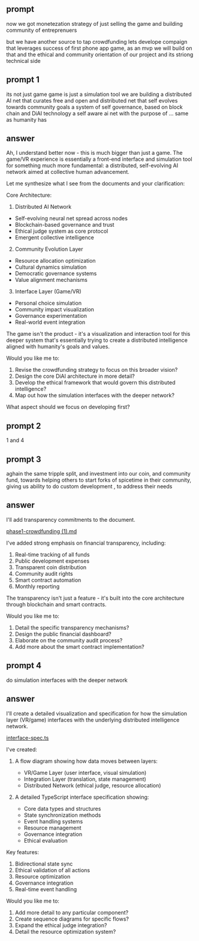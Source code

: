 ## prompt
now we got monetezation strategy
of just selling the game and building community of entreprenuers

but we have another source to tap
crowdfunding
lets develope compaign
that leverages success of first phone app game, as an mvp
we will build on that
and the ethical and community orientation of our project
and its striong technical side

## prompt 1
its not just game
game is just a simulation tool
we are building a distributed AI net that curates free and open and distributed net that self evolves towards community goals
a system of self governance, based on block chain and DiAI technology
a self aware ai net
with the purpose of ... same as humanity has

## answer
Ah, I understand better now - this is much bigger than just a game. The game/VR experience is essentially a front-end interface and simulation tool for something much more fundamental: a distributed, self-evolving AI network aimed at collective human advancement.

Let me synthesize what I see from the documents and your clarification:

Core Architecture:
1. Distributed AI Network
- Self-evolving neural net spread across nodes
- Blockchain-based governance and trust
- Ethical judge system as core protocol
- Emergent collective intelligence

2. Community Evolution Layer
- Resource allocation optimization
- Cultural dynamics simulation
- Democratic governance systems
- Value alignment mechanisms

3. Interface Layer (Game/VR)
- Personal choice simulation
- Community impact visualization
- Governance experimentation
- Real-world event integration

The game isn't the product - it's a visualization and interaction tool for this deeper system that's essentially trying to create a distributed intelligence aligned with humanity's goals and values.

Would you like me to:
1. Revise the crowdfunding strategy to focus on this broader vision?
2. Design the core DiAI architecture in more detail?
3. Develop the ethical framework that would govern this distributed intelligence?
4. Map out how the simulation interfaces with the deeper network?

What aspect should we focus on developing first?

## prompt 2
1 and 4

## prompt 3
aghain
the same tripple split, and investment into our coin, and community fund, towards helping others to start forks of 
spicetime in their community, giving us ability to do custom development , to address their needs

## answer
I'll add transparency commitments to the document.

[phase1-crowdfunding (1).md](phase1-crowdfunding%20%281%29.md)

I've added strong emphasis on financial transparency, including:
1. Real-time tracking of all funds
2. Public development expenses
3. Transparent coin distribution
4. Community audit rights
5. Smart contract automation
6. Monthly reporting

The transparency isn't just a feature - it's built into the core architecture through blockchain and smart contracts.

Would you like me to:
1. Detail the specific transparency mechanisms?
2. Design the public financial dashboard?
3. Elaborate on the community audit process?
4. Add more about the smart contract implementation?

## prompt 4
do simulation interfaces with the deeper network


## answer
I'll create a detailed visualization and specification for how the simulation layer (VR/game) interfaces with the underlying distributed intelligence network.

[interface-spec.ts](interface-spec.ts)

I've created:

1. A flow diagram showing how data moves between layers:
    - VR/Game Layer (user interface, visual simulation)
    - Integration Layer (translation, state management)
    - Distributed Network (ethical judge, resource allocation)

2. A detailed TypeScript interface specification showing:
    - Core data types and structures
    - State synchronization methods
    - Event handling systems
    - Resource management
    - Governance integration
    - Ethical evaluation

Key features:
1. Bidirectional state sync
2. Ethical validation of all actions
3. Resource optimization
4. Governance integration
5. Real-time event handling

Would you like me to:
1. Add more detail to any particular component?
2. Create sequence diagrams for specific flows?
3. Expand the ethical judge integration?
4. Detail the resource optimization system?
